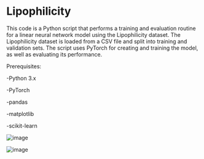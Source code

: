 # Lipophilicity

This code is a Python script that performs a training and evaluation routine for a linear neural network model using the Lipophilicity dataset. The Lipophilicity dataset is loaded from a CSV file and split into training and validation sets. The script uses PyTorch for creating and training the model, as well as evaluating its performance.

Prerequisites:

-Python 3.x

-PyTorch

-pandas

-matplotlib

-scikit-learn

![image](https://github.com/danielgarzonotero/Lipophilicity/assets/122416545/d2487f09-c81f-40f9-850a-86a196a766dd)

![image](https://github.com/danielgarzonotero/Lipophilicity/assets/122416545/9becd865-c390-4fdd-90bc-848d7aca2b00)




